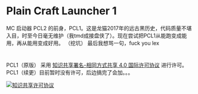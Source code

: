 # Plain Craft Launcher 1

MC 启动器 PCL2 的前身，PCL1。这是龙猫2017年的远古黑历史，代码质量不堪入目，时至今日毫无维护（我tmd成接盘侠了）。现在尝试把PCL1从能跑变成能用，再从能用变成好用。
（挖坑）
最后我想骂一句，fuck you lex
#

PCL1（原版） 采用 <a rel="license" href="http://creativecommons.org/licenses/by-sa/4.0/">知识共享署名-相同方式共享 4.0 国际许可协议</a> 进行许可。
PCL1（续更）目前暂时没有许可，后边搞完了会加。。。

<a rel="license" href="http://creativecommons.org/licenses/by-sa/4.0/"><img alt="知识共享许可协议" style="border-width:0" src="https://i.creativecommons.org/l/by-sa/4.0/88x31.png" /></a>
